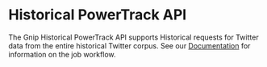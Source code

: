 <h1>Historical PowerTrack API</h1>

<p>The Gnip Historical PowerTrack API supports Historical requests for Twitter data from the entire historical Twitter corpus. See our <a href="http://support.gnip.com/customer/portal/topics/340695-api-documentation---historical/articles">Documentation</a> for information on the job workflow.</p>

